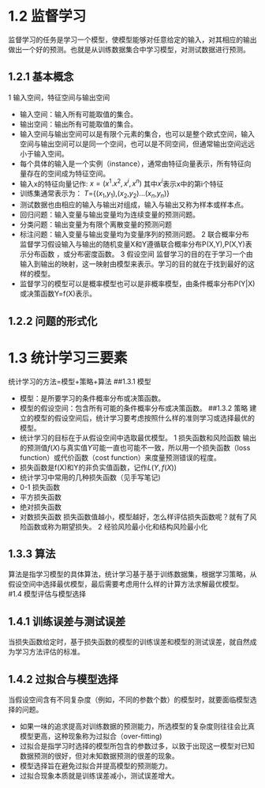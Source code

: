 # 1.2 监督学习
监督学习的任务是学习一个模型，使模型能够对任意给定的输入，对其相应的输出做出一个好的预测。也就是从训练数据集合中学习模型，对测试数据进行预测。
## 1.2.1 基本概念
1 输入空间，特征空间与输出空间
* 输入空间：输入所有可能取值的集合。
* 输出空间：输出所有可能取值的集合。
* 输入空间与输出空间可以是有限个元素的集合，也可以是整个欧式空间，输入空间与输出空间可以是同一个空间，也可以是不同空间，但通常输出空间远远小于输入空间。
* 每个具体的输入是一个实例（instance），通常由特征向量表示，所有特征向量存在的空间成为特征空间。
* 输入x的特征向量记作:
$x=(x^1.x^2,x^i,x^n)$
其中$x^i$表示x中的第i个特征
* 训练集通常表示为：
$T=${($x_1$,$y_1$),($x_2$,$y_2$)...($x_n$,$y_n$)}
* 测试数据也由相应的输入与输出对组成，输入与输出又称为样本或样本点。
* 回归问题：输入变量与输出变量均为连续变量的预测问题。
* 分类问题：输出变量为有限个离散变量的预测问题
* 标注问题：输入变量与输出变量均为变量序列的预测问题。
2 联合概率分布
监督学习假设输入与输出的随机变量X和Y遵循联合概率分布P(X,Y),P(X,Y)表示分布函数 ，或分布密度函数。
3 假设空间
监督学习的目的在于学习一个由输入到输出的映射，这一映射由模型来表示。学习的目的就在于找到最好的这样的模型。
* 监督学习的模型可以是概率模型也可以是非概率模型，由条件概率分布P(Y|X)或决策函数Y=f(X)表示。
## 1.2.2 问题的形式化
# 1.3 统计学习三要素
统计学习的方法=模型+策略+算法
##1.3.1 模型
* 模型：是所要学习的条件概率分布或决策函数。
* 模型的假设空间：包含所有可能的条件概率分布或决策函数。
##1.3.2 策略
建立的模型的假设空间后，统计学习要考虑按照什么样的准则学习或选择最优的模型。
* 统计学习的目标在于从假设空间中选取最优模型。
1 损失函数和风险函数
输出的预测值$f(X)$与真实值$Y$可能一直也可能不一致，所以用一个损失函数（loss function）或代价函数（cost function）来度量预测错误的程度。
* 损失函数是f(X)和Y的非负实值函数，记作$L(Y,f(X))$
* 统计学习中常用的几种损失函数（见手写笔记)
* 0-1 损失函数
* 平方损失函数
* 绝对损失函数
* 对数损失函数
损失函数值越小，模型越好，怎么样评估损失函数呢？就有了风险函数或称为期望损失。
2 经验风险最小化和结构风险最小化
## 1.3.3 算法
算法是指学习模型的具体算法，统计学习基于基于训练数据集，根据学习策略，从假设空间中选择最优模型，最后需要考虑用什么样的计算方法求解最优模型。
#1.4 模型评估与模型选择
## 1.4.1 训练误差与测试误差
当损失函数给定时，基于损失函数的模型的训练误差和模型的测试误差，就自然成为学习方法评估的标准。
## 1.4.2 过拟合与模型选择
当假设空间含有不同复杂度（例如，不同的参数个数）的模型时，就要面临模型选择的问题。 
* 如果一味的追求提高对训练数据的预测能力，所选模型的复杂度则往往会比真模型更高，这种现象称为过拟合（over-fitting)           
* 过拟合是指学习时选择的模型所包含的参数过多，以致于出现这一模型对已知数据预测的很好，但对未知数据预测的很差的现象。
* 模型选择旨在避免过拟合并提高模型的预测能力。
* 过拟合现象本质就是训练误差减小，测试误差增大。
